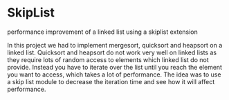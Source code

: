# SkipList
performance improvement of a linked list using a skiplist extension

In this project we had to implement mergesort, quicksort and heapsort on a linked list. 
Quicksort and heapsort do not work very well on linked lists as they require lots of random access to elements which linked list do not provide.
Instead you have to iterate over the list until you reach the element you want to access, which takes a lot of performance.
The idea was to use a skip list module to decrease the iteration time and see how it will affect performance.
